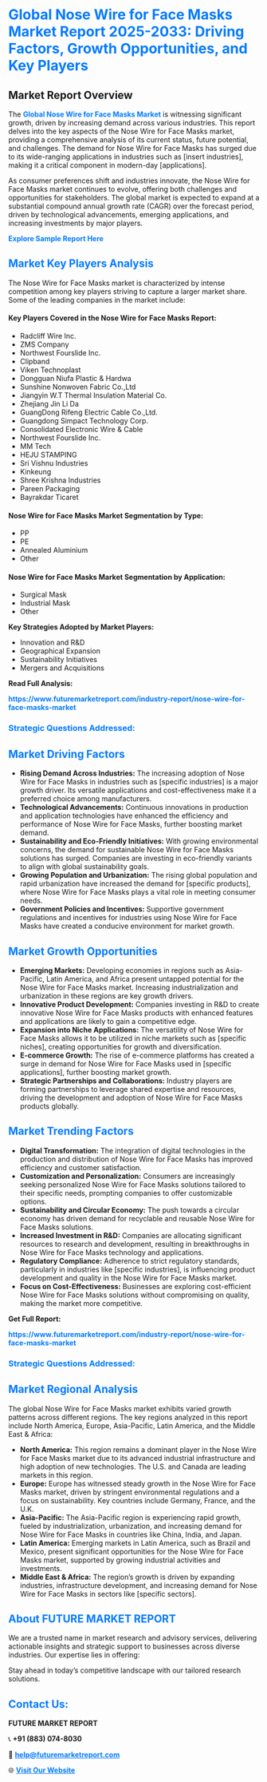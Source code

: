 <h1 style="color: #007BFF;">Global Nose Wire for Face Masks Market Report 2025-2033: Driving Factors, Growth Opportunities, and Key Players</h1>

<section id="overview">
<h2>Market Report Overview</h2>
<p>The <a href="https://www.futuremarketreport.com/industry-report/nose-wire-for-face-masks-market" style="color: #007BFF; text-decoration: none;"><strong>Global Nose Wire for Face Masks Market</strong></a> is witnessing significant growth, driven by increasing demand across various industries. This report delves into the key aspects of the Nose Wire for Face Masks market, providing a comprehensive analysis of its current status, future potential, and challenges. The demand for Nose Wire for Face Masks has surged due to its wide-ranging applications in industries such as [insert industries], making it a critical component in modern-day [applications].</p>
<p>As consumer preferences shift and industries innovate, the Nose Wire for Face Masks market continues to evolve, offering both challenges and opportunities for stakeholders. The global market is expected to expand at a substantial compound annual growth rate (CAGR) over the forecast period, driven by technological advancements, emerging applications, and increasing investments by major players.</p>
</section>

<section id="overview">
<p><a href="https://www.futuremarketreport.com/request-sample/reportId=26128" style="color: #007BFF; text-decoration: none;"><strong>Explore Sample Report Here</strong></a></p>
</section>

<section id="key-players">
<h2 style="color: #007BFF;">Market Key Players Analysis</h2>
<p>The Nose Wire for Face Masks market is characterized by intense competition among key players striving to capture a larger market share. Some of the leading companies in the market include:</p>
<h4>Key Players Covered in the Nose Wire for Face Masks Report:</h4>
<ul><li>Radcliff Wire Inc.</li><li>ZMS Company</li><li>Northwest Fourslide Inc.</li><li>Clipband</li><li>Viken Technoplast</li><li>Dongguan Niufa Plastic &amp; Hardwa</li><li>Sunshine Nonwoven Fabric Co.,Ltd</li><li>Jiangyin W.T Thermal Insulation Material Co.</li><li>Zhejiang Jin Li Da</li><li>GuangDong Rifeng Electric Cable Co.,Ltd.</li><li>Guangdong Simpact Technology Corp.</li><li>Consolidated Electronic Wire &amp; Cable</li><li>Northwest Fourslide Inc.</li><li>MM Tech</li><li>HEJU STAMPING</li><li>Sri Vishnu Industries</li><li>Kinkeung</li><li>Shree Krishna Industries</li><li>Pareen Packaging</li><li>Bayrakdar Ticaret</li></ul>
<h4>Nose Wire for Face Masks Market Segmentation by Type:</h4>
<ul><li>PP</li><li>PE</li><li>Annealed Aluminium</li><li>Other</li></ul>

<h4>Nose Wire for Face Masks Market Segmentation by Application:</h4>
<ul><li>Surgical Mask</li><li>Industrial Mask</li><li>Other</li></ul>
<p><strong>Key Strategies Adopted by Market Players:</strong></p>
<ul>
<li>Innovation and R&D</li>
<li>Geographical Expansion</li>
<li>Sustainability Initiatives</li>
<li>Mergers and Acquisitions</li>
</ul>
</section>

<section>
<p><strong>Read Full Analysis: </strong></p><a href="https://www.futuremarketreport.com/industry-report/nose-wire-for-face-masks-market" style="color: #007BFF; text-decoration: none;"><strong>https://www.futuremarketreport.com/industry-report/nose-wire-for-face-masks-market</strong></a>
<h3 style="color: #007BFF;">Strategic Questions Addressed:</h3>
</section>

<section id="driving-factors">
<h2 style="color: #007BFF;">Market Driving Factors</h2>
<ul>
<li><strong>Rising Demand Across Industries:</strong> The increasing adoption of Nose Wire for Face Masks in industries such as [specific industries] is a major growth driver. Its versatile applications and cost-effectiveness make it a preferred choice among manufacturers.</li>
<li><strong>Technological Advancements:</strong> Continuous innovations in production and application technologies have enhanced the efficiency and performance of Nose Wire for Face Masks, further boosting market demand.</li>
<li><strong>Sustainability and Eco-Friendly Initiatives:</strong> With growing environmental concerns, the demand for sustainable Nose Wire for Face Masks solutions has surged. Companies are investing in eco-friendly variants to align with global sustainability goals.</li>
<li><strong>Growing Population and Urbanization:</strong> The rising global population and rapid urbanization have increased the demand for [specific products], where Nose Wire for Face Masks plays a vital role in meeting consumer needs.</li>
<li><strong>Government Policies and Incentives:</strong> Supportive government regulations and incentives for industries using Nose Wire for Face Masks have created a conducive environment for market growth.</li>
</ul>
</section>

<section id="growth-opportunities">
<h2 style="color: #007BFF;">Market Growth Opportunities</h2>
<ul>
<li><strong>Emerging Markets:</strong> Developing economies in regions such as Asia-Pacific, Latin America, and Africa present untapped potential for the Nose Wire for Face Masks market. Increasing industrialization and urbanization in these regions are key growth drivers.</li>
<li><strong>Innovative Product Development:</strong> Companies investing in R&D to create innovative Nose Wire for Face Masks products with enhanced features and applications are likely to gain a competitive edge.</li>
<li><strong>Expansion into Niche Applications:</strong> The versatility of Nose Wire for Face Masks allows it to be utilized in niche markets such as [specific niches], creating opportunities for growth and diversification.</li>
<li><strong>E-commerce Growth:</strong> The rise of e-commerce platforms has created a surge in demand for Nose Wire for Face Masks used in [specific applications], further boosting market growth.</li>
<li><strong>Strategic Partnerships and Collaborations:</strong> Industry players are forming partnerships to leverage shared expertise and resources, driving the development and adoption of Nose Wire for Face Masks products globally.</li>
</ul>
</section>

<section id="trending-factors">
<h2 style="color: #007BFF;">Market Trending Factors</h2>
<ul>
<li><strong>Digital Transformation:</strong> The integration of digital technologies in the production and distribution of Nose Wire for Face Masks has improved efficiency and customer satisfaction.</li>
<li><strong>Customization and Personalization:</strong> Consumers are increasingly seeking personalized Nose Wire for Face Masks solutions tailored to their specific needs, prompting companies to offer customizable options.</li>
<li><strong>Sustainability and Circular Economy:</strong> The push towards a circular economy has driven demand for recyclable and reusable Nose Wire for Face Masks solutions.</li>
<li><strong>Increased Investment in R&D:</strong> Companies are allocating significant resources to research and development, resulting in breakthroughs in Nose Wire for Face Masks technology and applications.</li>
<li><strong>Regulatory Compliance:</strong> Adherence to strict regulatory standards, particularly in industries like [specific industries], is influencing product development and quality in the Nose Wire for Face Masks market.</li>
<li><strong>Focus on Cost-Effectiveness:</strong> Businesses are exploring cost-efficient Nose Wire for Face Masks solutions without compromising on quality, making the market more competitive.</li>
</ul>
</section>

<section>
<p><strong>Get Full Report: </strong></p><a href="https://www.futuremarketreport.com/industry-report/nose-wire-for-face-masks-market" style="color: #007BFF; text-decoration: none;"><strong>https://www.futuremarketreport.com/industry-report/nose-wire-for-face-masks-market</strong></a>
<h3 style="color: #007BFF;">Strategic Questions Addressed:</h3>
</section>


<section id="regional-analysis">
<h2 style="color: #007BFF;">Market Regional Analysis</h2>
<p>The global Nose Wire for Face Masks market exhibits varied growth patterns across different regions. The key regions analyzed in this report include North America, Europe, Asia-Pacific, Latin America, and the Middle East & Africa:</p>
<ul>
<li><strong>North America:</strong> This region remains a dominant player in the Nose Wire for Face Masks market due to its advanced industrial infrastructure and high adoption of new technologies. The U.S. and Canada are leading markets in this region.</li>
<li><strong>Europe:</strong> Europe has witnessed steady growth in the Nose Wire for Face Masks market, driven by stringent environmental regulations and a focus on sustainability. Key countries include Germany, France, and the U.K.</li>
<li><strong>Asia-Pacific:</strong> The Asia-Pacific region is experiencing rapid growth, fueled by industrialization, urbanization, and increasing demand for Nose Wire for Face Masks in countries like China, India, and Japan.</li>
<li><strong>Latin America:</strong> Emerging markets in Latin America, such as Brazil and Mexico, present significant opportunities for the Nose Wire for Face Masks market, supported by growing industrial activities and investments.</li>
<li><strong>Middle East & Africa:</strong> The region’s growth is driven by expanding industries, infrastructure development, and increasing demand for Nose Wire for Face Masks in sectors like [specific sectors].</li>
</ul>
</section>

<footer>
<h2 style="color: #007BFF;">About FUTURE MARKET REPORT</h2>
<p>We are a trusted name in market research and advisory services, delivering actionable insights and strategic support to businesses across diverse industries. Our expertise lies in offering:</p>

<p>Stay ahead in today’s competitive landscape with our tailored research solutions.</p>

<h2 style="color: #007BFF;">Contact Us:</h2>
<p><strong>FUTURE MARKET REPORT</strong></p>
<p>📞 <strong>+91 (883) 074-8030</strong></p>
<p>📧 <strong><a href="mailto:help@futuremarketreport.com" style="color: #007BFF;">help@futuremarketreport.com</a></strong></p>
<p>🌐 <strong><a href="https://www.futuremarketreport.com/" style="color: #007BFF;">Visit Our Website</a></strong></p>
</footer>